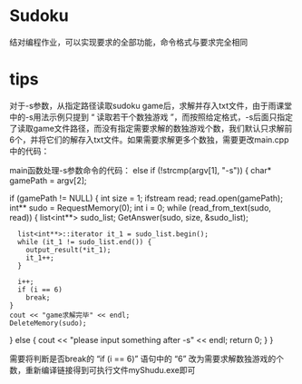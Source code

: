 # Sudoku
结对编程作业，可以实现要求的全部功能，命令格式与要求完全相同
# tips
对于-s参数，从指定路径读取sudoku game后，求解并存入txt文件，由于雨课堂中的-s用法示例只提到 “ 读取若干个数独游戏 ”，而按照给定格式，-s后面只指定了读取game文件路径，而没有指定需要求解的数独游戏个数，我们默认只求解前6个，并将它们的解存入txt文件。如果需要求解更多个数独，需要更改main.cpp中的代码：

main函数处理-s参数命令的代码：
else if (!strcmp(argv[1], "-s")) {
  char* gamePath = argv[2];

  if (gamePath != NULL) {
    int size = 1;
    ifstream read;
    read.open(gamePath);
    int** sudo = RequestMemory(0);
    int i = 0;
    while (read_from_text(sudo, read)) 
    {
      list<int**> sudo_list;
      GetAnswer(sudo, size, &sudo_list);

      list<int**>::iterator it_1 = sudo_list.begin();
      while (it_1 != sudo_list.end()) {
        output_result(*it_1);
        it_1++;
      }

      i++;
      if (i == 6)
        break;
    }
    cout << "game求解完毕" << endl;
    DeleteMemory(sudo);
  }
  else {
    cout << "please input something after -s" << endl;
    return 0;
  }
}

需要将判断是否break的 “if (i == 6)” 语句中的 “6” 改为需要求解数独游戏的个数，重新编译链接得到可执行文件myShudu.exe即可
